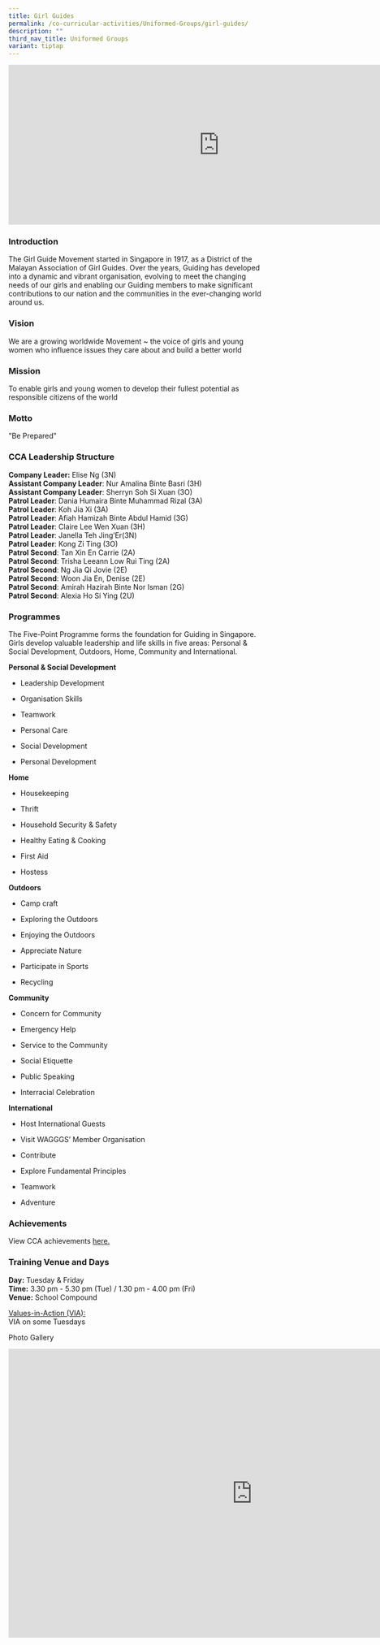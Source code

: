 ```yaml
---
title: Girl Guides
permalink: /co-curricular-activities/Uniformed-Groups/girl-guides/
description: ""
third_nav_title: Uniformed Groups
variant: tiptap
---
```

<div class="iframe-wrapper">
<iframe height="315" width="830" allowfullscreen="true" frameborder="0" src="https://www.youtube.com/embed/9rt5SeC9I20"></iframe>
</div>
<h3>Introduction</h3>
<p>The Girl Guide Movement started in Singapore in 1917, as a District of
the Malayan Association of Girl Guides. Over the years, Guiding has developed
into a dynamic and vibrant organisation, evolving to meet the changing
needs of our girls and enabling our Guiding members to make significant
contributions to our nation and the communities in the ever-changing world
around us.</p>
<h3>Vision</h3>
<p>We are a growing worldwide Movement ~ the voice of girls and young women
who influence issues they care about and build a better world</p>
<h3>Mission</h3>
<p>To enable girls and young women to develop their fullest potential as
responsible citizens of the world</p>
<h3>Motto</h3>
<p>"Be Prepared"</p>
<h3>CCA Leadership Structure</h3>
<p><strong>Company Leader:</strong> Elise Ng (3N)
<br><strong>Assistant Company Leader</strong>: Nur Amalina Binte Basri (3H)
<br><strong>Assistant Company Leader</strong>: Sherryn Soh Si Xuan (3O)
<br><strong>Patrol Leader</strong>: Dania Humaira Binte Muhammad Rizal (3A)
<br><strong>Patrol Leader</strong>: Koh Jia Xi (3A)
<br><strong>Patrol Leader</strong>: Afiah Hamizah Binte Abdul Hamid (3G)
<br><strong>Patrol Leader</strong>: Claire Lee Wen Xuan (3H)
<br><strong>Patrol Leader</strong>: Janella Teh Jing’Er(3N)
<br><strong>Patrol Leader</strong>: Kong Zi Ting (3O)
<br><strong>Patrol Second</strong>: Tan Xin En Carrie (2A)
<br><strong>Patrol Second</strong>: Trisha Leeann Low Rui Ting (2A)
<br><strong>Patrol Second</strong>: Ng Jia Qi Jovie (2E)
<br><strong>Patrol Second</strong>: Woon Jia En, Denise (2E)
<br><strong>Patrol Second</strong>: Amirah Hazirah Binte Nor Isman (2G)
<br><strong>Patrol Second</strong>: Alexia Ho Si Ying (2U)</p>
<h3>Programmes</h3>
<p>The Five-Point Programme forms the foundation for Guiding in Singapore.
Girls develop valuable leadership and life skills in five areas: Personal
&amp; Social Development, Outdoors, Home, Community and International.</p>
<p><strong>Personal &amp; Social Development</strong>
</p>
<ul data-tight="true" class="tight">
<li>
<p>Leadership Development</p>
</li>
<li>
<p>Organisation Skills</p>
</li>
<li>
<p>Teamwork</p>
</li>
<li>
<p>Personal Care</p>
</li>
<li>
<p>Social Development</p>
</li>
<li>
<p>Personal Development</p>
</li>
</ul>
<p><strong>Home</strong>
</p>
<ul data-tight="true" class="tight">
<li>
<p>Housekeeping</p>
</li>
<li>
<p>Thrift</p>
</li>
<li>
<p>Household Security &amp; Safety</p>
</li>
<li>
<p>Healthy Eating &amp; Cooking</p>
</li>
<li>
<p>First Aid</p>
</li>
<li>
<p>Hostess</p>
</li>
</ul>
<p><strong>Outdoors</strong>
</p>
<ul data-tight="true" class="tight">
<li>
<p>Camp craft</p>
</li>
<li>
<p>Exploring the Outdoors</p>
</li>
<li>
<p>Enjoying the Outdoors</p>
</li>
<li>
<p>Appreciate Nature</p>
</li>
<li>
<p>Participate in Sports</p>
</li>
<li>
<p>Recycling</p>
</li>
</ul>
<p><strong>Community</strong>
</p>
<ul data-tight="true" class="tight">
<li>
<p>Concern for Community</p>
</li>
<li>
<p>Emergency Help</p>
</li>
<li>
<p>Service to the Community</p>
</li>
<li>
<p>Social Etiquette</p>
</li>
<li>
<p>Public Speaking</p>
</li>
<li>
<p>Interracial Celebration</p>
</li>
</ul>
<p><strong>International</strong>
</p>
<ul data-tight="true" class="tight">
<li>
<p>Host International Guests</p>
</li>
<li>
<p>Visit WAGGGS’ Member Organisation</p>
</li>
<li>
<p>Contribute</p>
</li>
<li>
<p>Explore Fundamental Principles</p>
</li>
<li>
<p>Teamwork</p>
</li>
<li>
<p>Adventure</p>
<p></p>
</li>
</ul>
<h3>Achievements</h3>
<p>View CCA achievements <a href="https://www.hougangsec.moe.edu.sg/about-us/Achievements/cca-achievements/" rel="noopener nofollow" target="_blank">here.</a>
</p>
<h3>Training Venue and Days</h3>
<p><strong>Day:</strong>&nbsp;Tuesday &amp; Friday
<br><strong>Time:</strong>&nbsp;3.30 pm - 5.30 pm (Tue) / 1.30 pm - 4.00 pm
(Fri)
<br><strong>Venue:</strong>&nbsp;School Compound</p>
<p><u>Values-in-Action (VIA):</u>
<br>VIA on some Tuesdays</p>
<p>Photo Gallery</p>
<div class="iframe-wrapper">
<iframe height="569" width="960" allowfullscreen="true" frameborder="0" src="https://docs.google.com/presentation/d/e/2PACX-1vQqliW0l5_z4xKcY34kvQZz-tMwJrACvABGjTc465-1ePaWQVoKw7xl6cNx447mt69UlqDHHU-6TqDt/embed?start=true&amp;loop=true&amp;delayms=3000"></iframe>
</div>
<p></p>